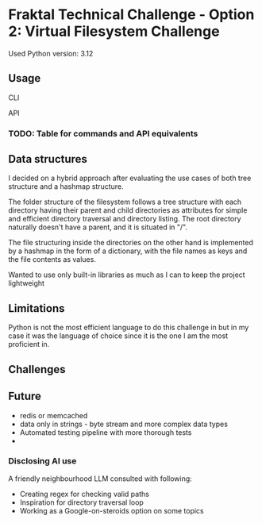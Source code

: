 # Fraktal Technical Challenge - Option 2: Virtual Filesystem Challenge
Used Python version: 3.12

## Usage
CLI


API


### TODO: Table for commands and API equivalents

## Data structures
I decided on a hybrid approach after evaluating the use cases of both tree structure and a hashmap structure. 

The folder structure of the filesystem follows a tree structure with each directory having their parent and child directories
as attributes for simple and efficient directory traversal and directory listing. The root directory naturally doesn't have
a parent, and it is situated in "/".

The file structuring inside the directories on the other hand is implemented by a hashmap in the form of a dictionary,
with the file names as keys and the file contents as values.

Wanted to use only built-in libraries as much as I can to keep the project lightweight 

## Limitations
Python is not the most efficient language to do this challenge in
but in my case it was the language of choice since it is the one I am the most proficient in.

## Challenges

## Future 
- redis or memcached
- data only in strings - byte stream and more complex data types
- Automated testing pipeline with more thorough tests
- 

### Disclosing AI use
A friendly neighbourhood LLM consulted with following:
- Creating regex for checking valid paths
- Inspiration for directory traversal loop
- Working as a Google-on-steroids option on some topics